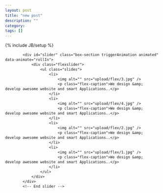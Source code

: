 ```yaml
---
layout: post
title: "new post"
description: ""
category: 
tags: []
---
```

{% include JB/setup %}

<!-- slider 
				================================================== -->
			<div id="slider" class="box-section triggerAnimation animated" data-animate="rollIn">
				<div class="flexslider">
					<ul class="slides">
						<li>
							<img alt="" src="upload/flex/3.jpg" />
							<p class="flex-caption">We design &amp; develop awesome website and smart Applications..</p>
						</li>
						<li>
							<img alt="" src="upload/flex/4.jpg" />
							<p class="flex-caption">We design &amp; develop awesome website and smart Applications..</p>
						</li>
						<li>
							<img alt="" src="upload/flex/2.jpg" />
							<p class="flex-caption">We design &amp; develop awesome website and smart Applications..</p>
						</li>
						<li>
							<img alt="" src="upload/flex/1.jpg" />
							<p class="flex-caption">We design &amp; develop awesome website and smart Applications..</p>
						</li>
					</ul>
			    </div>
			</div>
			<!-- End slider -->
